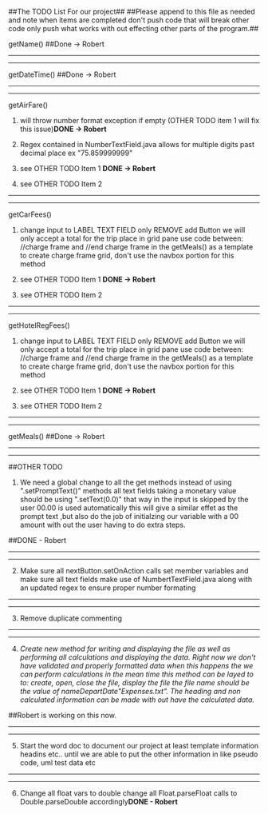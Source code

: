 ##The TODO List For our project##
##Please append to this file as needed and note when items are completed don't push code that will break other code only push what works with out effecting other parts of the program.##


getName()
##Done -> Robert
***
***
getDateTime()
##Done -> Robert
***
***
getAirFare() 
 
1. will throw number format exception if empty (OTHER TODO item 1 will fix this issue)<strong>DONE -> Robert</strong>

2. Regex contained in NumberTextField.java allows for multiple digits past decimal place ex "75.859999999"

3. see OTHER TODO Item 1 <strong>DONE -> Robert</strong>

4. see OTHER TODO Item 2


***
***
getCarFees()

1. change input to LABEL TEXT FIELD only REMOVE add Button we will only accept a total for the trip
place in grid pane use code between: //charge frame and //end charge frame in the getMeals()
as a template to create charge frame grid, don't use the navbox portion for this method

2. see OTHER TODO Item 1 <strong>DONE -> Robert</strong>

3. see OTHER TODO Item 2
              
***
***
getHotelRegFees()

1. change input to LABEL TEXT FIELD only REMOVE add Button we will only accept a total for the trip
place in grid pane use code between: //charge frame and //end charge frame in the getMeals()
as a template to create charge frame grid, don't use the navbox portion for this method

2. see OTHER TODO Item 1 <strong>DONE -> Robert</strong>

3. see OTHER TODO Item 2
              
***
***
getMeals()
##Done -> Robert
***
***
##OTHER TODO                

1. We need a global change to all the get methods instead of using  ".setPromptText()" methods
all text fields taking a monetary value should be using ".setText(0.0)" that way in the input
is skipped by the user 00.00 is used automatically this will give a similar effet as the prompt
text ,but also do the job of initialzing our variable with a 00 amount with out the user having to do extra steps.

##DONE - Robert

***
***
2. Make sure all nextButton.setOnAction calls set member variables and make sure all text fields make use of NumbertTextField.java along with an updated regex to ensure proper number formating


***
***
3. Remove duplicate commenting


***
***
4. *Create new method for writing and displaying the file as well as performing all calculations and displaying the data. Right now we don't have validated and properly formatted data when this happens the we can perform calculations in the mean time this method can be layed to to: create, open, close the file, display the file the file name should be the value of nameDepartDate"Expenses.txt". The heading and non calculated information can be made with out have the calculated data.*

##Robert is working on this now.


***
***
5. Start the word doc to document our project at least template information headins etc.. until we are able to put the other information in like pseudo code, uml test data etc


***
***
6. Change all float vars to double change all Float.parseFloat calls to Double.parseDouble accordingly<strong>DONE - Robert</strong>

